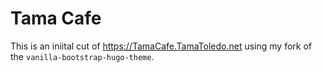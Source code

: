 # Tama Cafe
This is an iniital cut of https://TamaCafe.TamaToledo.net using my fork of the `vanilla-bootstrap-hugo-theme`.
